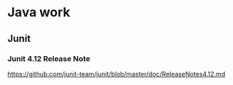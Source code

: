 # Java work


## Junit

### Junit 4.12 Release Note

https://github.com/junit-team/junit/blob/master/doc/ReleaseNotes4.12.md

